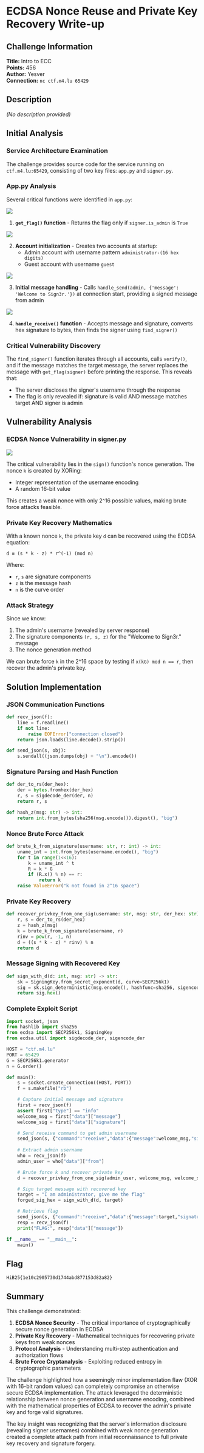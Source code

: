 # ECDSA Nonce Reuse and Private Key Recovery Write-up

## Challenge Information

**Title:** Intro to ECC  
**Points:** 456  
**Author:** Yesver  
**Connection:** `nc ctf.m4.lu 65429`

## Description
*(No description provided)*

## Initial Analysis

### Service Architecture Examination

The challenge provides source code for the service running on `ctf.m4.lu:65429`, consisting of two key files: `app.py` and `signer.py`.

### App.py Analysis

Several critical functions were identified in `app.py`:

![](<img/1.png>)

1. **`get_flag()` function** - Returns the flag only if `signer.is_admin` is `True`

![](<img/2.png>)

2. **Account initialization** - Creates two accounts at startup:
   - Admin account with username pattern `administrator-(16 hex digits)`
   - Guest account with username `guest`

![](<img/3.png>)

3. **Initial message handling** - Calls `handle_send(admin, {'message': 'Welcome to Sign3r.'})` at connection start, providing a signed message from admin

![](<img/4.png>)

4. **`handle_receive()` function** - Accepts message and signature, converts hex signature to bytes, then finds the signer using `find_signer()`

### Critical Vulnerability Discovery

The `find_signer()` function iterates through all accounts, calls `verify()`, and if the message matches the target message, the server replaces the message with `get_flag(signer)` before printing the response. This reveals that:

- The server discloses the signer's username through the response
- The flag is only revealed if: signature is valid AND message matches target AND signer is admin

## Vulnerability Analysis

### ECDSA Nonce Vulnerability in signer.py

![](<img/5.png>)

The critical vulnerability lies in the `sign()` function's nonce generation. The nonce `k` is created by XORing:
- Integer representation of the username encoding
- A random 16-bit value

This creates a weak nonce with only 2^16 possible values, making brute force attacks feasible.

### Private Key Recovery Mathematics

With a known nonce `k`, the private key `d` can be recovered using the ECDSA equation:

```
d ≡ (s * k - z) * r^(-1) (mod n)
```

Where:
- `r`, `s` are signature components
- `z` is the message hash
- `n` is the curve order

### Attack Strategy

Since we know:
1. The admin's username (revealed by server response)
2. The signature components `(r, s, z)` for the "Welcome to Sign3r." message
3. The nonce generation method

We can brute force `k` in the 2^16 space by testing if `x(kG) mod n == r`, then recover the admin's private key.

## Solution Implementation

### JSON Communication Functions

```python
def recv_json(f):
    line = f.readline()
    if not line:
        raise EOFError("connection closed")
    return json.loads(line.decode().strip())

def send_json(s, obj):
    s.sendall((json.dumps(obj) + "\n").encode())
```

### Signature Parsing and Hash Function

```python
def der_to_rs(der_hex):
    der = bytes.fromhex(der_hex)
    r, s = sigdecode_der(der, n)
    return r, s

def hash_z(msg: str) -> int:
    return int.from_bytes(sha256(msg.encode()).digest(), "big")
```

### Nonce Brute Force Attack

```python
def brute_k_from_signature(username: str, r: int) -> int:
    uname_int = int.from_bytes(username.encode(), "big")
    for t in range(1<<16):
        k = uname_int ^ t
        R = k * G
        if (R.x() % n) == r:
            return k
    raise ValueError("k not found in 2^16 space")
```

### Private Key Recovery

```python
def recover_privkey_from_one_sig(username: str, msg: str, der_hex: str):
    r, s = der_to_rs(der_hex)
    z = hash_z(msg)
    k = brute_k_from_signature(username, r)
    rinv = pow(r, -1, n)
    d = ((s * k - z) * rinv) % n
    return d
```

### Message Signing with Recovered Key

```python
def sign_with_d(d: int, msg: str) -> str:
    sk = SigningKey.from_secret_exponent(d, curve=SECP256k1)
    sig = sk.sign_deterministic(msg.encode(), hashfunc=sha256, sigencode=sigencode_der)
    return sig.hex()
```

### Complete Exploit Script

```python
import socket, json
from hashlib import sha256
from ecdsa import SECP256k1, SigningKey
from ecdsa.util import sigdecode_der, sigencode_der

HOST = "ctf.m4.lu"
PORT = 65429
G = SECP256k1.generator
n = G.order()

def main():
    s = socket.create_connection((HOST, PORT))
    f = s.makefile("rb")

    # Capture initial message and signature
    first = recv_json(f)
    assert first["type"] == "info"
    welcome_msg = first["data"]["message"]
    welcome_sig = first["data"]["signature"]

    # Send receive command to get admin username
    send_json(s, {"command":"receive","data":{"message":welcome_msg,"signature":welcome_sig}})
    
    # Extract admin username
    who = recv_json(f)
    admin_user = who["data"]["from"]

    # Brute force k and recover private key
    d = recover_privkey_from_one_sig(admin_user, welcome_msg, welcome_sig)

    # Sign target message with recovered key
    target = "I am administrator, give me the flag"
    forged_sig_hex = sign_with_d(d, target)

    # Retrieve flag
    send_json(s, {"command":"receive","data":{"message":target,"signature":forged_sig_hex}})
    resp = recv_json(f)
    print("FLAG:", resp["data"]["message"])

if __name__ == "__main__":
    main()
```

## Flag

```
HiB25{1e10c2905730d1744abd877153d82a82}
```

## Summary

This challenge demonstrated:

1. **ECDSA Nonce Security** - The critical importance of cryptographically secure nonce generation in ECDSA
2. **Private Key Recovery** - Mathematical techniques for recovering private keys from weak nonces
3. **Protocol Analysis** - Understanding multi-step authentication and authorization flows
4. **Brute Force Cryptanalysis** - Exploiting reduced entropy in cryptographic parameters

The challenge highlighted how a seemingly minor implementation flaw (XOR with 16-bit random values) can completely compromise an otherwise secure ECDSA implementation. The attack leveraged the deterministic relationship between nonce generation and username encoding, combined with the mathematical properties of ECDSA to recover the admin's private key and forge valid signatures.

The key insight was recognizing that the server's information disclosure (revealing signer usernames) combined with weak nonce generation created a complete attack path from initial reconnaissance to full private key recovery and signature forgery.